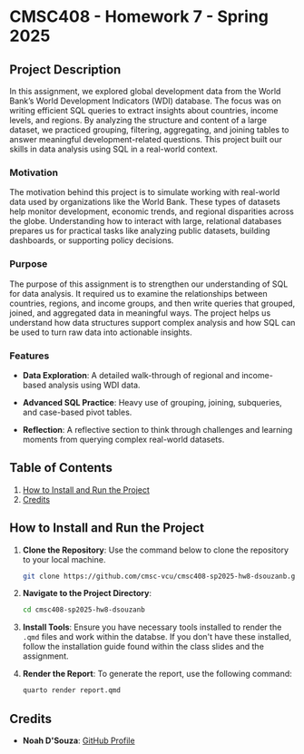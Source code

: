 # CMSC408  - Homework 7 - Spring 2025

## Project Description

In this assignment, we explored global development data from the World Bank’s World Development Indicators (WDI) database. The focus was on writing efficient SQL queries to extract insights about countries, income levels, and regions. By analyzing the structure and content of a large dataset, we practiced grouping, filtering, aggregating, and joining tables to answer meaningful development-related questions. This project built our skills in data analysis using SQL in a real-world context.

### Motivation

The motivation behind this project is to simulate working with real-world data used by organizations like the World Bank. These types of datasets help monitor development, economic trends, and regional disparities across the globe. Understanding how to interact with large, relational databases prepares us for practical tasks like analyzing public datasets, building dashboards, or supporting policy decisions.

### Purpose

The purpose of this assignment is to strengthen our understanding of SQL for data analysis. It required us to examine the relationships between countries, regions, and income groups, and then write queries that grouped, joined, and aggregated data in meaningful ways. The project helps us understand how data structures support complex analysis and how SQL can be used to turn raw data into actionable insights.

### Features 

- **Data Exploration**: A detailed walk-through of regional and income-based analysis using WDI data.

- **Advanced SQL Practice**: Heavy use of grouping, joining, subqueries, and case-based pivot tables.

- **Reflection**: A reflective section to think through challenges and learning moments from querying complex real-world datasets.

## Table of Contents

1. [How to Install and Run the Project](#how-to-install-and-run-the-project)
2. [Credits](#credits)

## How to Install and Run the Project

1. **Clone the Repository**: Use the command below to clone the repository to your local machine.
    ```bash
    git clone https://github.com/cmsc-vcu/cmsc408-sp2025-hw8-dsouzanb.git
    ```

2. **Navigate to the Project Directory**:
    ```bash
    cd cmsc408-sp2025-hw8-dsouzanb
    ```

3. **Install Tools**: Ensure you have necessary tools installed to render the `.qmd` files and work within the databse. If you don't have these installed, follow the installation guide found within the class slides and the assignment.

5. **Render the Report**: To generate the report, use the following command:
    ```bash
    quarto render report.qmd
    ```

## Credits

- **Noah D'Souza**: [GitHub Profile](https://github.com/dsouzanb)

